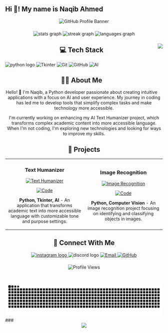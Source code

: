 <h2 align="left">Hi 👋! My name is Naqib Ahmed</h2>

<!-- Header Banner -->
<div align="center">
  <img src="https://capsule-render.vercel.app/api?type=waving&color=E4405F&height=200&section=header&text=Naqib%20Ahmed&fontSize=50&fontColor=ffffff&animation=fadeIn&fontAlignY=38&desc=Developer%20|%20AI%20Enthusiast&descAlignY=55&descSize=20" alt="GitHub Profile Banner" />
</div>

###
<div align="center">
  <img src="https://github-readme-stats.vercel.app/api?username=iamnotshane&hide_title=false&hide_rank=false&show_icons=true&include_all_commits=true&count_private=true&disable_animations=false&theme=dracula&locale=en&hide_border=false" height="150" alt="stats graph"  />
  <img src="https://streak-stats.demolab.com?user=iamnotshane&locale=en&mode=daily&theme=dracula&hide_border=false&border_radius=5" height="150" alt="streak graph"  />
  <img src="https://github-readme-stats.vercel.app/api/top-langs?username=iamnotshane&locale=en&hide_title=false&layout=compact&card_width=320&langs_count=10&theme=dracula&hide_border=false" height="150" alt="languages graph"  />
</div>

###
<img align="right" height="150" src="https://i.imgflip.com/65efzo.gif"  />

###
<!-- Technologies Section -->
<h2 align="center">💻 Tech Stack</h2>

<div align="left">
  <img src="https://cdn.jsdelivr.net/gh/devicons/devicon/icons/python/python-original.svg" height="30" alt="python logo"  />
  <img src="https://img.shields.io/badge/Tkinter-E4405F?style=for-the-badge&logo=python&logoColor=white" alt="Tkinter" />
  <img src="https://img.shields.io/badge/Git-E4405F?style=for-the-badge&logo=git&logoColor=white" alt="Git" />
  <img src="https://img.shields.io/badge/GitHub-E4405F?style=for-the-badge&logo=github&logoColor=white" alt="GitHub" />
  <img src="https://img.shields.io/badge/AI-E4405F?style=for-the-badge&logo=ai&logoColor=white" alt="AI" />
</div>

###
<!-- About Me Section -->
<h2 align="center">👨‍💻 About Me</h2>

<p align="center">
  Hello! 👋 I'm Naqib, a Python developer passionate about creating intuitive applications with a focus on AI and user experience. My journey in coding has led me to develop tools that simplify complex tasks and make technology more accessible.
</p>

<p align="center">
  I'm currently working on enhancing my AI Text Humanizer project, which transforms complex academic content into more accessible language. When I'm not coding, I'm exploring new technologies and looking for ways to improve my skills.
</p>

###
<!-- Projects Showcase -->
<h2 align="center">🚀 Projects</h2>

<div align="center">
  <table>
    <tr>
      <td width="50%">
        <h3 align="center">Text Humanizer</h3>
        <div align="center">
          <a href="https://github.com/iamnotshane/Aichatbot-and-Humanizer" target="_blank">
            <img src="https://raw.githubusercontent.com/iamnotshane/iamnotshane/main/assets/text-humanizer.png" width="100%" alt="Text Humanizer"/>
          </a>
          <p>
            <a href="https://github.com/iamnotshane/Aichatbot-and-Humanizer" target="_blank">
              <img src="https://img.shields.io/badge/Code-E4405F?style=for-the-badge&logo=github&logoColor=white" alt="Code"/>
            </a>
          </p>
          <p><strong>Python, Tkinter, AI</strong> - An application that transforms academic text into more accessible language with customizable tone and purpose settings.</p>
        </div>
      </td>
      <td width="50%">
        <h3 align="center">Image Recognition</h3>
        <div align="center">
          <a href="https://github.com/iamnotshane/image" target="_blank">
            <img src="https://raw.githubusercontent.com/iamnotshane/iamnotshane/main/assets/image-recognition.png" width="100%" alt="Image Recognition"/>
          </a>
          <p>
            <a href="https://github.com/iamnotshane/image" target="_blank">
              <img src="https://img.shields.io/badge/Code-E4405F?style=for-the-badge&logo=github&logoColor=white" alt="Code"/>
            </a>
          </p>
          <p><strong>Python, Computer Vision</strong> - An image recognition project focusing on identifying and classifying objects in images.</p>
        </div>
      </td>
    </tr>
  </table>
</div>

###
<!-- Connect With Me -->
<h2 align="center">🔗 Connect With Me</h2>

<div align="center">
  <a href="https://www.instagram.com/nakibahmed_/" target="_blank">
    <img src="https://img.shields.io/static/v1?message=Instagram&logo=instagram&label=&color=E4405F&logoColor=white&labelColor=&style=for-the-badge" height="35" alt="instagram logo"  />
  </a>
  <img src="https://img.shields.io/static/v1?message=Discord&logo=discord&label=&color=7289DA&logoColor=white&labelColor=&style=for-the-badge" height="35" alt="discord logo"  />
  <a href="mailto:naqiba822@gmail.com">
    <img src="https://img.shields.io/badge/Email-E4405F?style=for-the-badge&logo=gmail&logoColor=white" alt="Email" />
  </a>
  <a href="https://github.com/iamnotshane">
    <img src="https://img.shields.io/badge/GitHub-E4405F?style=for-the-badge&logo=github&logoColor=white" alt="GitHub" />
  </a>
</div>

###
<!-- Profile Views Counter -->
<div align="center">
  <img src="https://komarev.com/ghpvc/?username=iamnotshane&color=E4405F&style=for-the-badge" alt="Profile Views" />
</div>

###
<br clear="both">
<img src="https://raw.githubusercontent.com/iamnotshane/iamnotshane/output/snake.svg" alt="Snake animation" />
###

<!-- Footer -->
<div align="center">
  <img src="https://capsule-render.vercel.app/api?type=waving&color=E4405F&height=100&section=footer" />
</div>
